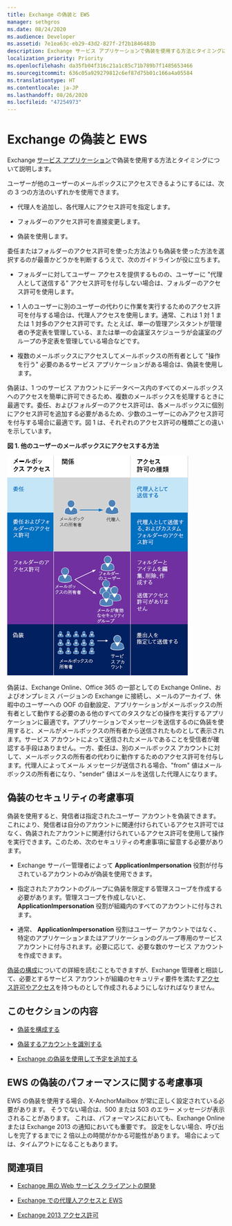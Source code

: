 ```yaml
---
title: Exchange の偽装と EWS
manager: sethgros
ms.date: 08/24/2020
ms.audience: Developer
ms.assetid: 7e1ea63c-eb29-43d2-827f-2f2b1846483b
description: Exchange サービス アプリケーションで偽装を使用する方法とタイミングについて説明します。
localization_priority: Priority
ms.openlocfilehash: da35fb04f316c21a1c85c71b789b7f1485653466
ms.sourcegitcommit: 636c05a929279812c6ef87d75b01c166a4a05584
ms.translationtype: HT
ms.contentlocale: ja-JP
ms.lasthandoff: 08/26/2020
ms.locfileid: "47254973"
---
```

# <a name="impersonation-and-ews-in-exchange"></a>Exchange の偽装と EWS

Exchange [サービス アプリケーション](ews-application-types.md)で偽装を使用する方法とタイミングについて説明します。
  
ユーザーが他のユーザーのメールボックスにアクセスできるようにするには、次の 3 つの方法のいずれかを使用できます。
  
- 代理人を追加し、各代理人にアクセス許可を指定します。
    
- フォルダーのアクセス許可を直接変更します。
    
- 偽装を使用します。
    
委任またはフォルダーのアクセス許可を使った方法よりも偽装を使った方法を選択するのが最善かどうかを判断するうえで、次のガイドラインが役に立ちます。
  
- フォルダーに対してユーザー アクセスを提供するものの、ユーザーに "代理人として送信する" アクセス許可を付与しない場合は、フォルダーのアクセス許可を使用します。 
    
- 1 人のユーザーに別のユーザーの代わりに作業を実行するためのアクセス許可を付与する場合は、代理人アクセスを使用します。通常、これは 1 対 1 または 1 対多のアクセス許可です。たとえば、単一の管理アシスタントが管理者の予定表を管理している、または単一の会議室スケジューラが会議室のグループの予定表を管理している場合などです。
    
- 複数のメールボックスにアクセスしてメールボックスの所有者として "操作を行う" 必要のあるサービス アプリケーションがある場合は、偽装を使用します。
    
偽装は、1 つのサービス アカウントにデータベース内のすべてのメールボックスへのアクセスを簡単に許可できるため、複数のメールボックスを処理するときに最適です。委任、およびフォルダーのアクセス許可は、各メールボックスに個別にアクセス許可を追加する必要があるため、少数のユーザーにのみアクセス許可を付与する場合に最適です。図 1 は、それぞれのアクセス許可の種類ごとの違いを示しています。
  
**図 1. 他のユーザーのメールボックスにアクセスする方法**

![メールボックスのアクセス タイプ、各タイプのメールボックス所有者と代理人の関係、およびアクセス許可のタイプを示す図。委任用のアクセス許可またはフォルダー アクセス許可のために送信します。偽装のためのアクセス許可として送信します。](media/Ex15_Delegate_Overview.png)
  
偽装は、Exchange Online、Office 365 の一部としての Exchange Online、およびオンプレミス バージョンの Exchange に接続し、メールのアーカイブ、休暇中のユーザーへの OOF の自動設定、アプリケーションがメールボックスの所有者として動作する必要のある他のすべてのタスクなどの操作を実行するアプリケーションに最適です。アプリケーションでメッセージを送信するのに偽装を使用すると、メールがメールボックスの所有者から送信されたものとして表示されます。サービス アカウントによって送信されたメールであることを受信者が確認する手段はありません。一方、委任は、別のメールボックス アカウントに対して、メールボックスの所有者の代わりに動作するためのアクセス許可を付与します。代理人によってメール メッセージが送信される場合、"from" 値はメールボックスの所有者になり、"sender" 値はメールを送信した代理人になります。 
  
## <a name="security-considerations-for-impersonation"></a>偽装のセキュリティの考慮事項

偽装を使用すると、発信者は指定されたユーザー アカウントを偽装できます。これにより、発信者は自分のアカウントに関連付けられているアクセス許可ではなく、偽装されたアカウントに関連付けられているアクセス許可を使用して操作を実行できます。このため、次のセキュリティの考慮事項に留意する必要があります。
  
- Exchange サーバー管理者によって **ApplicationImpersonation** 役割が付与されているアカウントのみが偽装を使用できます。 
    
- 指定されたアカウントのグループに偽装を限定する管理スコープを作成する必要があります。管理スコープを作成しないと、 **ApplicationImpersonation** 役割が組織内のすべてのアカウントに付与されます。 
    
- 通常、 **ApplicationImpersonation** 役割はユーザー アカウントではなく、特定のアプリケーションまたはアプリケーションのグループ専用のサービス アカウントに付与されます。必要に応じて、必要な数のサービス アカウントを作成できます。 
    
[偽装の構成](how-to-configure-impersonation.md)についての詳細を読むこともできますが、Exchange 管理者と相談して、必要とするサービス アカウントが組織のセキュリティ要件を満たす[アクセス許可やアクセス](https://technet.microsoft.com/library/dd351175%28v=exchg.150%29.aspx)を持つものとして作成されるようにしなければなりません。 
  
## <a name="in-this-section"></a>このセクションの内容

- [偽装を構成する](how-to-configure-impersonation.md)
    
- [偽装するアカウントを識別する](how-to-identify-the-account-to-impersonate.md)
    
- [Exchange の偽装を使用して予定を追加する](how-to-add-appointments-by-using-exchange-impersonation.md)

## <a name="performance-considerations-for-ews-impersonation"></a>EWS の偽装のパフォーマンスに関する考慮事項

EWS の偽装を使用する場合、X-AnchorMailbox が常に正しく設定されている必要があります。  そうでない場合は、500 または 503 のエラー メッセージが表示されることがあります。 これは、パフォーマンスにおいても、Exchange Online または Exchange 2013 の通知においても重要です。  設定をしない場合、呼び出しを完了するまでに 2 倍以上の時間がかかる可能性があります。 場合によっては、タイムアウトになることもあります。 
    
## <a name="see-also"></a>関連項目


- [Exchange 用の Web サービス クライアントの開発](develop-web-service-clients-for-exchange.md)
    
- [Exchange での代理人アクセスと EWS](delegate-access-and-ews-in-exchange.md)
    
- [Exchange 2013 アクセス許可](https://technet.microsoft.com/library/dd351175%28v=exchg.150%29.aspx)
    

